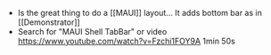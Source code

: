 * Is the great thing to do a [[MAUI]] layout... It adds bottom bar as in [[Demonstrator]]
* Search for "MAUI Shell TabBar" or video https://www.youtube.com/watch?v=Fzchi1FOY9A 1min 50s